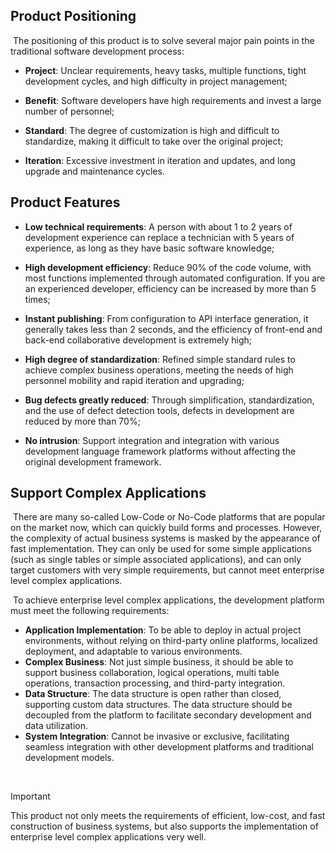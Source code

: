## Product Positioning

​	The positioning of this product is to solve several major pain points in the traditional software development process:

- **Project**: Unclear requirements, heavy tasks, multiple functions, tight development cycles, and high difficulty in project management;

- **Benefit**: Software developers have high requirements and invest a large number of personnel;

- **Standard**: The degree of customization is high and difficult to standardize, making it difficult to take over the original project;

- **Iteration**: Excessive investment in iteration and updates, and long upgrade and maintenance cycles.

  

## Product Features

- **Low technical requirements**: A person with about 1 to 2 years of development experience can replace a technician with 5 years of experience, as long as they have basic software knowledge;

- **High development efficiency**: Reduce 90% of the code volume, with most functions implemented through automated configuration. If you are an experienced developer, efficiency can be increased by more than 5 times;

- **Instant publishing**: From configuration to API interface generation, it generally takes less than 2 seconds, and the efficiency of front-end and back-end collaborative development is extremely high;

- **High degree of standardization**: Refined simple standard rules to achieve complex business operations, meeting the needs of high personnel mobility and rapid iteration and upgrading;

- **Bug defects greatly reduced**: Through simplification, standardization, and the use of defect detection tools, defects in development are reduced by more than 70%;

- **No intrusion**: Support integration and integration with various development language framework platforms without affecting the original development framework.



## Support Complex Applications

​	There are many so-called Low-Code or No-Code platforms that are popular on the market now, which can quickly build forms and processes. However, the complexity of actual business systems is masked by the appearance of fast implementation. They can only be used for some simple applications (such as single tables or simple associated applications), and can only target customers with very simple requirements, but cannot meet enterprise level complex applications.

​	To achieve enterprise level complex applications, the development platform must meet the following requirements:

- **Application Implementation**: To be able to deploy in actual project environments, without relying on third-party online platforms, localized deployment, and adaptable to various environments.
- **Complex Business**: Not just simple business, it should be able to support business collaboration, logical operations, multi table operations, transaction processing, and third-party integration.
- **Data Structure**: The data structure is open rather than closed, supporting custom data structures. The data structure should be decoupled from the platform to facilitate secondary development and data utilization.
- **System Integration**: Cannot be invasive or exclusive, facilitating seamless integration with other development platforms and traditional development models.

​	

> [!IMPORTANT]
>
> This product not only meets the requirements of efficient, low-cost, and fast construction of business systems, but also supports the implementation of enterprise level complex applications very well.
